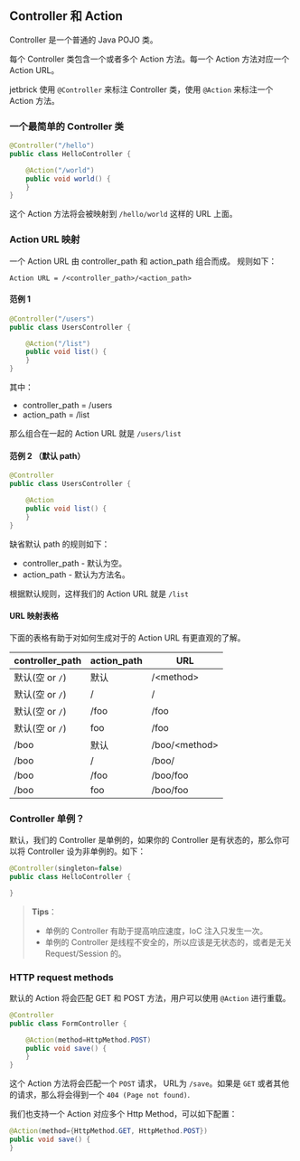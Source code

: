 Controller 和 Action
---------------------------

Controller 是一个普通的 Java POJO 类。

每个 Controller 类包含一个或者多个 Action 方法。每一个 Action 方法对应一个 Action URL。

jetbrick 使用 `@Controller` 来标注 Controller 类，使用 `@Action` 来标注一个 Action 方法。

### 一个最简单的 Controller 类

```java
@Controller("/hello")
public class HelloController {

    @Action("/world")
    public void world() {
    }
}
```

这个 Action 方法将会被映射到 `/hello/world` 这样的 URL 上面。

### Action URL 映射

一个 Action URL 由 controller_path 和 action_path 组合而成。 规则如下：

```
Action URL = /<controller_path>/<action_path>
```

#### 范例 1

```java
@Controller("/users")
public class UsersController {

    @Action("/list")
    public void list() {
    }
}
```

其中：
* controller_path = /users
* action_path = /list

那么组合在一起的 Action URL 就是 `/users/list`


#### 范例 2 （默认 path）

```java
@Controller
public class UsersController {

    @Action
    public void list() {
    }
}
```

缺省默认 path 的规则如下：

* controller_path - 默认为空。
* action_path - 默认为方法名。

根据默认规则，这样我们的 Action URL 就是 `/list`

#### URL 映射表格

下面的表格有助于对如何生成对于的 Action URL 有更直观的了解。

| controller_path |  action_path  | URL                     |
|-----------------|---------------|-------------------------|
| 默认(空 or `/`)   | 默认          | /&lt;method>           |
| 默认(空 or `/`)   | /             | /                       |
| 默认(空 or `/`)   | /foo          | /foo                    |
| 默认(空 or `/`)   | foo           | /foo                    |
| /boo            | 默认          | /boo/&lt;method>        |
| /boo            | /             | /boo/                   |
| /boo            | /foo          | /boo/foo                |
| /boo            | foo           | /boo/foo                |

### Controller 单例？

默认，我们的 Controller 是单例的，如果你的 Controller 是有状态的，那么你可以将 Controller 设为非单例的。如下：

```java
@Controller(singleton=false)
public class HelloController {

}
```

> **Tips**：
> * 单例的 Controller 有助于提高响应速度，IoC 注入只发生一次。
> * 单例的 Controller 是线程不安全的，所以应该是无状态的，或者是无关 Request/Session 的。

### HTTP request methods

默认的 Action 将会匹配 GET 和 POST 方法，用户可以使用 `@Action` 进行重载。

```java
@Controller
public class FormController {

    @Action(method=HttpMethod.POST)
    public void save() {
    }
}
```

这个 Action 方法将会匹配一个 `POST` 请求， URL为 `/save`。如果是 `GET` 或者其他的请求，那么将会得到一个 `404 (Page not found)`.

我们也支持一个 Action 对应多个 Http Method，可以如下配置：

```java
@Action(method={HttpMethod.GET, HttpMethod.POST})
public void save() {
}
```

